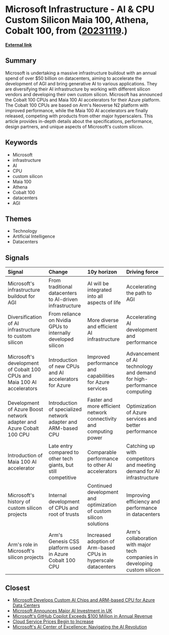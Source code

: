 # __Microsoft Infrastructure - AI & CPU Custom Silicon Maia 100, Athena, Cobalt 100__, from ([20231119](https://kghosh.substack.com/p/20231119).)

__[External link](https://www.semianalysis.com/p/microsoft-infrastructure-ai-and-cpu?)__



## Summary

Microsoft is undertaking a massive infrastructure buildout with an annual spend of over $50 billion on datacenters, aiming to accelerate the development of AGI and bring generative AI to various applications. They are diversifying their AI infrastructure by working with different silicon vendors and developing their own custom silicon. Microsoft has announced the Cobalt 100 CPUs and Maia 100 AI accelerators for their Azure platform. The Cobalt 100 CPUs are based on Arm's Neoverse N2 platform with improved performance, while the Maia 100 AI accelerators are finally released, competing with products from other major hyperscalers. This article provides in-depth details about the specifications, performance, design partners, and unique aspects of Microsoft's custom silicon.

## Keywords

* Microsoft
* infrastructure
* AI
* CPU
* custom silicon
* Maia 100
* Athena
* Cobalt 100
* datacenters
* AGI

## Themes

* Technology
* Artificial Intelligence
* Datacenters

## Signals

| Signal                                                                  | Change                                                          | 10y horizon                                                        | Driving force                                                              |
|:------------------------------------------------------------------------|:----------------------------------------------------------------|:-------------------------------------------------------------------|:---------------------------------------------------------------------------|
| Microsoft's infrastructure buildout for AGI                             | From traditional datacenters to AI-driven infrastructure        | AI will be integrated into all aspects of life                     | Accelerating the path to AGI                                               |
| Diversification of AI infrastructure to custom silicon                  | From reliance on Nvidia GPUs to internally developed silicon    | More diverse and efficient AI infrastructure                       | Accelerating AI development and performance                                |
| Microsoft's development of Cobalt 100 CPUs and Maia 100 AI accelerators | Introduction of new CPUs and AI accelerators for Azure          | Improved performance and capabilities for Azure services           | Advancement of AI technology and demand for high-performance computing     |
| Development of Azure Boost network adapter and Azure Cobalt 100 CPU     | Introduction of specialized network adapter and ARM-based CPU   | Faster and more efficient network connectivity and computing power | Optimization of Azure services and better performance                      |
| Introduction of Maia 100 AI accelerator                                 | Late entry compared to other tech giants, but still competitive | Comparable performance to other AI accelerators                    | Catching up with competitors and meeting demand for AI infrastructure      |
| Microsoft's history of custom silicon projects                          | Internal development of CPUs and root of trusts                 | Continued development and optimization of custom silicon solutions | Improving efficiency and performance in datacenters                        |
| Arm's role in Microsoft's silicon projects                              | Arm's Genesis CSS platform used in Azure Cobalt 100 CPU         | Increased adoption of Arm-based CPUs in hyperscale datacenters     | Arm's collaboration with major tech companies in developing custom silicon |

## Closest

* [Microsoft Develops Custom AI Chips and ARM-based CPU for Azure Data Centers](36410116e46fa39679727fc96199db86)
* [Microsoft Announces Major AI Investment in UK](d546435ea80fc9b52c5ae204a175cd59)
* [Microsoft's GitHub Copilot Exceeds $100 Million in Annual Revenue](7e5c1ed5c33c7dbc323cd0264cc94099)
* [Cloud Service Prices Begin to Increase](7741be218ebd9775f72342aa31da2a39)
* [Microsoft's AI Center of Excellence: Navigating the AI Revolution](a60b25d547f9466451f97d205436d137)